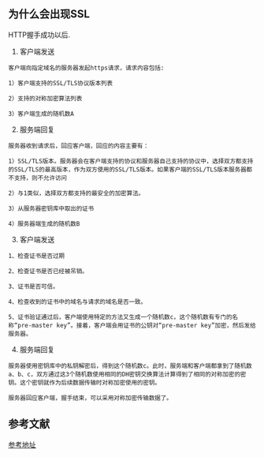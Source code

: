 ## 为什么会出现SSL
HTTP握手成功以后.
1. 客户端发送
```
客户端向指定域名的服务器发起https请求，请求内容包括:

1）客户端支持的SSL/TLS协议版本列表

2）支持的对称加密算法列表

3）客户端生成的随机数A
```
2. 服务端回复
```
服务器收到请求后，回应客户端，回应的内容主要有：

1）SSL/TLS版本。服务器会在客户端支持的协议和服务器自己支持的协议中，选择双方都支持的SSL/TLS的最高版本，作为双方使用的SSL/TLS版本。如果客户端的SSL/TLS版本服务器都不支持，则不允许访问

2）与1类似，选择双方都支持的最安全的加密算法。

3）从服务器密钥库中取出的证书

4）服务器端生成的随机数B
```
3. 客户端发送
```
1、检查证书是否过期

2、检查证书是否已经被吊销。

3、证书是否可信。

4、检查收到的证书中的域名与请求的域名是否一致。

5、证书验证通过后，客户端使用特定的方法又生成一个随机数c，这个随机数有专门的名称“pre-master key”。接着，客户端会用证书的公钥对“pre-master key”加密，然后发给服务器。
```
4. 服务端回复
```
服务器使用密钥库中的私钥解密后，得到这个随机数c。此时，服务端和客户端都拿到了随机数a、b、c，双方通过这3个随机数使用相同的DH密钥交换算法计算得到了相同的对称加密的密钥。这个密钥就作为后续数据传输时对称加密使用的密钥。 

服务器回应客户端，握手结束，可以采用对称加密传输数据了。
```

## 参考文献
[参考地址](https://www.cnblogs.com/yaowen/p/10448603.html)